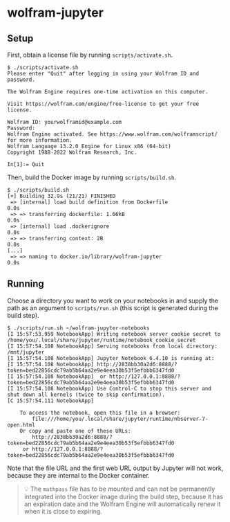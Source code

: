 # wolfram-jupyter

## Setup

First, obtain a license file by running `scripts/activate.sh`.

```text
$ ./scripts/activate.sh
Please enter "Quit" after logging in using your Wolfram ID and password.

The Wolfram Engine requires one-time activation on this computer.

Visit https://wolfram.com/engine/free-license to get your free license.

Wolfram ID: yourwolframid@example.com
Password:
Wolfram Engine activated. See https://www.wolfram.com/wolframscript/ for more information.
Wolfram Language 13.2.0 Engine for Linux x86 (64-bit)
Copyright 1988-2022 Wolfram Research, Inc.

In[1]:= Quit
```

Then, build the Docker image by running `scripts/build.sh`.

```text
$ ./scripts/build.sh
[+] Building 32.9s (21/21) FINISHED
 => [internal] load build definition from Dockerfile                            0.0s
 => => transferring dockerfile: 1.66kB                                          0.0s
 => [internal] load .dockerignore                                               0.0s
 => => transferring context: 2B                                                 0.0s
[...]
 => => naming to docker.io/library/wolfram-jupyter                              0.0s
```

## Running

Choose a directory you want to work on your notebooks in and supply the path as an argument to `scripts/run.sh` (this script is generated during the build step).

```text
$ ./scripts/run.sh ~/wolfram-jupyter-notebooks
[I 15:57:53.959 NotebookApp] Writing notebook server cookie secret to /home/you/.local/share/jupyter/runtime/notebook_cookie_secret
[I 15:57:54.108 NotebookApp] Serving notebooks from local directory: /mnt/jupyter
[I 15:57:54.108 NotebookApp] Jupyter Notebook 6.4.10 is running at:
[I 15:57:54.108 NotebookApp] http://2838bb30a2d6:8888/?token=bed22856cdc79ab5b64aa2e9e4eea30b53f5efbbb6347fd0
[I 15:57:54.108 NotebookApp]  or http://127.0.0.1:8888/?token=bed22856cdc79ab5b64aa2e9e4eea30b53f5efbbb6347fd0
[I 15:57:54.108 NotebookApp] Use Control-C to stop this server and shut down all kernels (twice to skip confirmation).
[C 15:57:54.111 NotebookApp] 
    
    To access the notebook, open this file in a browser:
        file:///home/you/.local/share/jupyter/runtime/nbserver-7-open.html
    Or copy and paste one of these URLs:
        http://2838bb30a2d6:8888/?token=bed22856cdc79ab5b64aa2e9e4eea30b53f5efbbb6347fd0
     or http://127.0.0.1:8888/?token=bed22856cdc79ab5b64aa2e9e4eea30b53f5efbbb6347fd0
```

Note that the file URL and the first web URL output by Jupyter will not work, because they are internal to the Docker container.

> 💡 The `mathpass` file has to be mounted and can not be permanently integrated into the Docker image during the build step, because it has an expiration date and the Wolfram Engine will automatically renew it when it is close to expiring.
